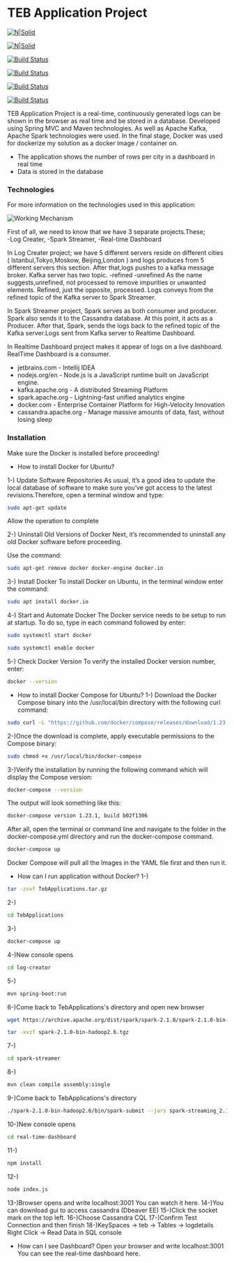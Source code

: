 # TEB Application Project

[![N|Solid](http://www.cbronline.com/wp-content/uploads/2016/06/Java.png)](https://www.java.com/tr/download/)

[![N|Solid](https://106c4.wpc.azureedge.net/80106C4/Gallery-Prod/cdn/2015-02-24/prod20161101-microsoft-windowsazure-gallery/instaclustr.170be28c-6b1c-4f41-8039-8822de65f8c2.1.0.0/Icon/large.png)](http://cassandra.apache.org/)

[![Build Status](https://encrypted-tbn0.gstatic.com/images?q=tbn:ANd9GcTc-O-WnqZQiy1GGeWiZjdV_OJucLGjOgnKH6HLic2hJcYcHFf2)](https://kafka.apache.org/)

[![Build Status](https://www.onlinebooksreview.com/uploads/blog_images/2017/11/27_file.png)](https://spark.apache.org/)

[![Build Status](https://www.docker.com/sites/default/files/social/docker_facebook_share.png)](https://www.docker.com/)

[![Build Status](https://cdn.webrazzi.com/uploads/2012/08/a28e8_node-js.jpg)](https://nodejs.org/en/)


TEB Application Project is a real-time, continuously generated logs can be shown in the browser as real time and be stored in a database. Developed using Spring MVC and Maven technologies. As well as Apache Kafka, Apache Spark technologies were used. In the final stage, Docker was used for dockerize my solution as a docker image / container on.

  - The application shows the number of rows per city in a dashboard in real time
  - Data is stored in the database

### Technologies

For more information on the technologies used in this application:

![Working Mechanism](https://i.postimg.cc/ZRqnsRjq/GZp23b.png)

First of all, we need to know that we have 3 separate projects.These;  
-Log Creater,
-Spark Streamer,
-Real-time Dashboard

In Log Creater project; we have 5 different servers reside on different cities ( Istanbul,Tokyo,Moskow, Beijing,London ) and logs produces from 5 different servers this section. After that,logs pushes to a kafka message broker.
Kafka server has two topic.
-refined
-unrefined
As the name suggests,unrefined, not processed to remove impurities or unwanted elements. Refined, just the opposite, processed. Logs conveys from the refined topic of the Kafka server to Spark Streamer.

In Spark Streamer project, Spark serves as both consumer and producer. Spark also sends it to the Cassandra database. At this point, it acts as a Producer. After that, Spark, sends the logs back to the refined topic of the Kafka server.Logs sent from Kafka server to Realtime Dashboard.

In Realtime Dashboard project makes it appear of logs on a live dashboard. RealTime Dashboard is a consumer.



* jetbrains.com - Intellij IDEA
* nodejs.org/en - Node.js is a JavaScript runtime built on JavaScript engine.
* kafka.apache.org - A distributed Streaming Platform
* spark.apache.org - Lightning-fast unified analytics engine
* docker.com - Enterprise Container Platform for High-Velocity Innovation
* cassandra.apache.org - Manage massive amounts of data, fast, without losing sleep

### Installation

Make sure the Docker is installed before proceeding! 
- How to install Docker for Ubuntu?

1-) Update Software Repositories
As usual, it’s a good idea to update the local database of software to make sure you’ve got access to the latest revisions.Therefore, open a terminal window and type:

```sh
sudo apt-get update
```
Allow the operation to complete

2-) Uninstall Old Versions of Docker
Next, it’s recommended to uninstall any old Docker software before proceeding.

Use the command:

```sh
sudo apt-get remove docker docker-engine docker.io
```

3-) Install Docker
To install Docker on Ubuntu, in the terminal window enter the command:
```sh
sudo apt install docker.io
```
4-) Start and Automate Docker
The Docker service needs to be setup to run at startup. To do so, type in each command followed by enter:
```sh
sudo systemctl start docker
```
```sh
sudo systemctl enable docker
```
5-) Check Docker Version
To verify the installed Docker version number, enter:
```sh
docker --version
```

- How to install Docker Compose for Ubuntu?
 1-) Download the Docker Compose binary into the /usr/local/bin directory with the following curl command:
```sh
sudo curl -L "https://github.com/docker/compose/releases/download/1.23.1/docker-compose-$(uname -s)-$(uname -m)" -o /usr/local/bin/docker-compose
```
2-)Once the download is complete, apply executable permissions to the Compose binary:
```sh
sudo chmod +x /usr/local/bin/docker-compose
```
3-)Verify the installation by running the following command which will display the Compose version:
```sh
docker-compose --version
```
The output will look something like this:
```sh
docker-compose version 1.23.1, build b02f1306
```
After all, open the terminal or command line and navigate to the folder in the docker-compose.yml directory and run the docker-compose command.
```sh
docker-compose up
```
Docker Compose will pull all the Images in the YAML file first and then run it.

- How can I run application without Docker?
1-) 
```sh
tar -zxvf TebApplications.tar.gz
```
2-)
```sh
cd TebApplications
```
3-)
```sh
docker-compose up
```
4-)New console opens
```sh
cd log-creator
```
5-)
```sh
mvn spring-boot:run
```
6-)Come back to TebApplications's directory and open new browser
```sh
wget https://archive.apache.org/dist/spark/spark-2.1.0/spark-2.1.0-bin-hadoop2.6.tgz
```
```sh
tar -xvzf spark-2.1.0-bin-hadoop2.6.tgz
```
7-)
```sh
cd spark-streamer
```
8-)
```sh
mvn clean compile assembly:single
```
9-)Come back to TebApplications's directory 
```sh
./spark-2.1.0-bin-hadoop2.6/bin/spark-submit --jars spark-streaming_2.11-2.1.0.jar --class com.example.spark.streamer.Application spark-streamer/target/spark-streamer-1.0-SNAPSHOT-jar-with-dependencies.jar localhost:9092 unrefined
```
10-)New console opens
```sh
cd real-time-dashboard
```
11-)
```sh
npm install
```
12-)
```sh
node index.js
```
13-)Browser opens and write localhost:3001
You can watch it here.
14-)You can download gui to access cassandra (Dbeaver EE)
15-)Click the socket mark on the top left.
16-)Choose Cassandra CQL
17-)Confirm Test Connection and then finish
18-)KeySpaces -> teb -> Tables -> logdetails
    Right Click -> Read Data in SQL console
- How can I see Dashboard?
Open your browser and write localhost:3001
You can see the real-time dashboard here.
